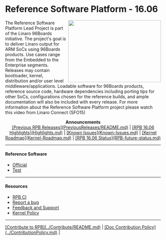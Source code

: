 # Reference Software Platform - 16.06

<a href="http://connect.linaro.org/resource/sfo15/sfo15-104-the-96boards-software-reference-platform/" target="_blank"><img align="right" src="http://i.imgur.com/UzmaWUD.png" data-canonical-src="http://i.imgur.com/UzmaWUD.png" width="300" height="200" /></a>


The Reference Software Platform Lead Project is part of the Linaro 96Boards initiative. The project's goal is to deliver Linaro output for ARM SoCs using 96Boards products. Use cases range from the Embedded to the Enterprise segments. Releases may contain bootloader, kernel, distribution and/or user level middleware/applications. Loadable software for 96Boards products, reference source code, hardware dependencies including porting tips for other SoCs, configurations chosen for the reference builds, and ample documentation will also be included with every release.
For more information about the Reference Software Platform project please watch this video from Linaro Connect (SFO15)

<p align="center">
  <b>Announcements</b><br>
  <a href="#">[Previous RPB Releases](PreviousReleases/README.md)</a> |
  <a href="#">[RPB 16.06 Highlights](Highlights.md)</a> |
  <a href="#">[Known Issues](Known-Issues.md)</a> |
  <a href="#">[Kernel Roadmap](Kernel-Roadmap.md)</a> |
  <a href="#">[RPB 16.06 Status](RPB-future-status.md)</a>
  <br>

***

#### Reference Software

- [Official](RPOfficial/README.md)
- [Test](RPTest/README.md)

***

#### Resources

- [RPB CI](RPB-CI.md)
- [Report a bug](Report-a-bug.md)
- [Feedback and Support](Feedback-and-Support.md)
- [Kernel Policy](KernelPolicy.md)

***

<p align="left">
  <b></b>
  <a href="#">[Contribute to RPB](../Contribute/README.md)</a> |
  <a href="#">[Doc Contribution Policy](../ContributionPolicy.md)</a> |
  <br>
